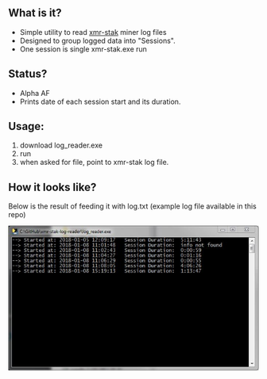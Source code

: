 ## What is it?
- Simple utility to read [xmr-stak](https://github.com/fireice-uk/xmr-stak) miner log files
- Designed to group logged data into "Sessions". 
- One session is single xmr-stak.exe run

## Status?
- Alpha AF
- Prints date of each session start and its duration.

## Usage:
1. download log_reader.exe
2. run
3. when asked for file, point to xmr-stak log file.


## How it looks like?
Below is the result of feeding it with log.txt (example log file available in this repo)

![](screenshot.JPG)
